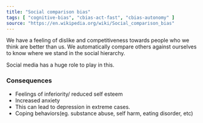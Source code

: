 ```yaml
---
title: "Social comparison bias"
tags: [ "cognitive-bias", "cbias-act-fast", "cbias-autonomy" ]
source: "https://en.wikipedia.org/wiki/Social_comparison_bias"
---
```


We have a feeling of dislike and competitiveness towards people who we think are better than us. We automatically compare others against ourselves to know where we stand in the social hierarchy.

Social media has a huge role to play in this.

### Consequences

- Feelings of inferiority/ reduced self esteem
- Increased anxiety
- This can lead to depression in extreme cases. 
- Coping behaviors(eg. substance abuse, self harm, eating disorder, etc)


